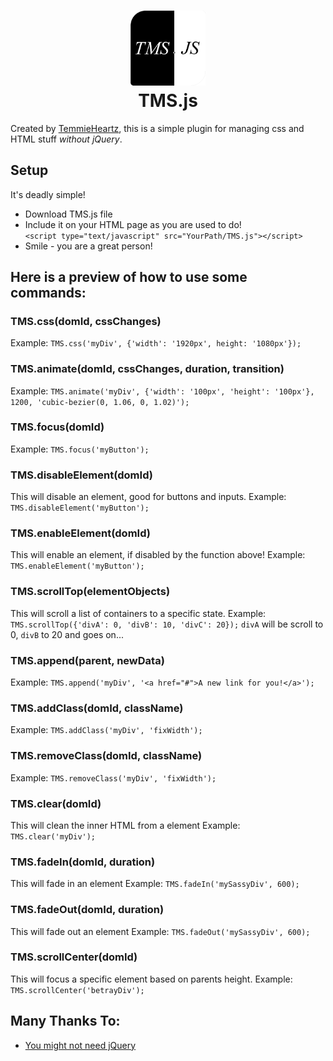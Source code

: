 <h1 align="center">
	<img src="https://raw.githubusercontent.com/temmieheartz/TMS.js/main/tmsjs.png" width="120">
	<br><b>TMS.js</b>
</h1>

Created by [TemmieHeartz](https://temmieheartz.github.io/), this is a simple plugin for managing css and HTML stuff _without jQuery_.

## Setup
It's deadly simple!
- Download TMS.js file
- Include it on your HTML page as you are used to do!<br>`<script type="text/javascript" src="YourPath/TMS.js"></script>`
- Smile - you are a great person!

## Here is a preview of how to use some commands:

### TMS.css(domId, cssChanges)
Example: ```TMS.css('myDiv', {'width': '1920px', height: '1080px'});```

### TMS.animate(domId, cssChanges, duration, transition)
Example: ```TMS.animate('myDiv', {'width': '100px', 'height': '100px'}, 1200, 'cubic-bezier(0, 1.06, 0, 1.02)');```

### TMS.focus(domId)
Example: ```TMS.focus('myButton');```

### TMS.disableElement(domId)
This will disable an element, good for buttons and inputs.
Example: ```TMS.disableElement('myButton');```

### TMS.enableElement(domId)
This will enable an element, if disabled by the function above!
Example: ```TMS.enableElement('myButton');```

### TMS.scrollTop(elementObjects)
This will scroll a list of containers to a specific state.
Example: ```TMS.scrollTop({'divA': 0, 'divB': 10, 'divC': 20});```
`divA` will be scroll to 0, `divB` to 20 and goes on...

### TMS.append(parent, newData)
Example: ```TMS.append('myDiv', '<a href="#">A new link for you!</a>');```

### TMS.addClass(domId, className)
Example: ```TMS.addClass('myDiv', 'fixWidth');```

### TMS.removeClass(domId, className)
Example: ```TMS.removeClass('myDiv', 'fixWidth');```

### TMS.clear(domId)
This will clean the inner HTML from a element
Example: ```TMS.clear('myDiv');```

### TMS.fadeIn(domId, duration)
This will fade in an element
Example: ```TMS.fadeIn('mySassyDiv', 600);```

### TMS.fadeOut(domId, duration)
This will fade out an element
Example: ```TMS.fadeOut('mySassyDiv', 600);```

### TMS.scrollCenter(domId)
This will focus a specific element based on parents height.
Example: ```TMS.scrollCenter('betrayDiv');```

## Many Thanks To:
- [You might not need jQuery](http://youmightnotneedjquery.com/)